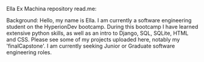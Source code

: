 Ella Ex Machina repository read.me:

Background: Hello, my name is Ella. 
I am currently a software engineering student on the HyperionDev bootcamp.
During this bootcamp I have learned extensive python skills, as well as an intro to Django, SQL, SQLite, HTML and CSS. 
Please see some of my projects uploaded here, notably my 'finalCapstone'. 
I am currently seeking Junior or Graduate software engineering roles. 
